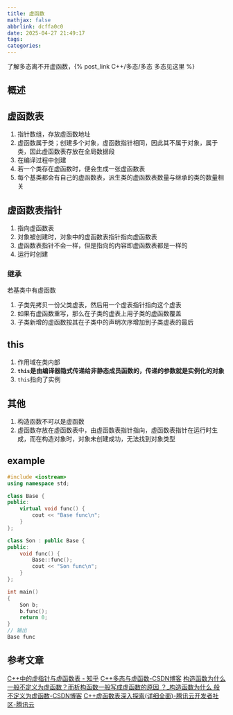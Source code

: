 ```yaml
---
title: 虚函数
mathjax: false
abbrlink: dcffa0c0
date: 2025-04-27 21:49:17
tags:
categories:
---
```


了解多态离不开虚函数，{% post_link C++/多态/多态 多态见这里 %}
<!-- less -->

## 概述

## 虚函数表
1. 指针数组，存放虚函数地址
2. 虚函数属于类；创建多个对象，虚函数指针相同，因此其不属于对象，属于类，因此虚函数表存放在全局数据段
3. 在编译过程中创建
4. 若一个类存在虚函数时，便会生成一张虚函数表
5. 每个基类都会有自己的虚函数表，派生类的虚函数表数量与继承的类的数量相关

## 虚函数表指针
1. 指向虚函数表
2. 对象被创建时，对象中的虚函数表指针指向虚函数表
3. 虚函数表指针不会一样，但是指向的内容即虚函数表都是一样的
4. 运行时创建

### 继承
若基类中有虚函数
1. 子类先拷贝一份父类虚表，然后用一个虚表指针指向这个虚表
2. 如果有虚函数重写，那么在子类的虚表上用子类的虚函数覆盖 
3. 子类新增的虚函数按其在子类中的声明次序增加到子类虚表的最后

## this
1. 作用域在类内部
2. **`this`是由编译器隐式传递给非静态成员函数的，传递的参数就是实例化的对象**
3. `this`指向了实例

## 其他
1. 构造函数不可以是虚函数
2. 虚函数存放在虚函数表中，由虚函数表指针指向，虚函数表指针在运行时生成，而在构造对象时，对象未创建成功，无法找到对象类型
## example
```cpp
#include <iostream>
using namespace std;

class Base {
public:
	virtual void func() {
		cout << "Base func\n";
	}
};

class Son : public Base {
public:
	void func() {
		Base::func();
		cout << "Son func\n";
	}
};

int main()
{
	Son b;
	b.func();
	return 0;
}
// 输出
Base func
```

## 参考文章
[C++中的虚指针与虚函数表 - 知乎](https://zhuanlan.zhihu.com/p/98776075)
[C++多态与虚函数-CSDN博客](https://blog.csdn.net/qq_53558968/article/details/116886784)
[构造函数为什么一般不定义为虚函数？而析构函数一般写成虚函数的原因 ？_构造函数为什么 般不定义为虚函数-CSDN博客](https://blog.csdn.net/libaineu2004/article/details/85684224)
[C++虚函数表深入探索(详细全面)-腾讯云开发者社区-腾讯云](https://cloud.tencent.com/developer/article/1599283)
